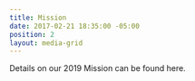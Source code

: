 ```yaml
---
title: Mission
date: 2017-02-21 18:35:00 -05:00
position: 2
layout: media-grid
---
```


Details on our 2019 Mission can be found here. 